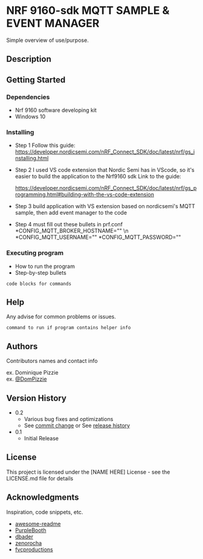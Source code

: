 # NRF 9160-sdk MQTT SAMPLE & EVENT MANAGER

Simple overview of use/purpose.

## Description



## Getting Started

### Dependencies

* Nrf 9160 software developing kit
* Windows 10
### Installing


* Step 1 
    Follow this guide:
    https://developer.nordicsemi.com/nRF_Connect_SDK/doc/latest/nrf/gs_installing.html
* Step 2
    I used VS code extension that Nordic Semi has in VScode, so it's easier to build the application to the Nrf9160 sdk Link to the guide:

    https://developer.nordicsemi.com/nRF_Connect_SDK/doc/latest/nrf/gs_programming.html#building-with-the-vs-code-extension
* Step 3
    build application with VS extension based on nordicsemi's MQTT sample, then add event manager to the code
* Step 4 
    must fill out these bullets in prf.conf
    *CONFIG_MQTT_BROKER_HOSTNAME="" \n
    *CONFIG_MQTT_USERNAME=""
    *CONFIG_MQTT_PASSWORD=""



### Executing program

* How to run the program
* Step-by-step bullets
```
code blocks for commands
```

## Help

Any advise for common problems or issues.
```
command to run if program contains helper info
```

## Authors

Contributors names and contact info

ex. Dominique Pizzie  
ex. [@DomPizzie](https://twitter.com/dompizzie)

## Version History

* 0.2
    * Various bug fixes and optimizations
    * See [commit change]() or See [release history]()
* 0.1
    * Initial Release

## License

This project is licensed under the [NAME HERE] License - see the LICENSE.md file for details

## Acknowledgments

Inspiration, code snippets, etc.
* [awesome-readme](https://github.com/matiassingers/awesome-readme)
* [PurpleBooth](https://gist.github.com/PurpleBooth/109311bb0361f32d87a2)
* [dbader](https://github.com/dbader/readme-template)
* [zenorocha](https://gist.github.com/zenorocha/4526327)
* [fvcproductions](https://gist.github.com/fvcproductions/1bfc2d4aecb01a834b46)